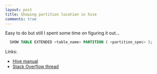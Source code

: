 ```yaml
---
layout: post
title: Showing partition location in hive
comments: true
---
```


Easy to do but still I spent some time on figuring it out... 

```sql
  SHOW TABLE EXTENDED <table_name> PARTITION ( <partition_spec> ); 
```

Links:
  * [Hive manual](https://cwiki.apache.org/confluence/display/Hive/LanguageManual+DDL#LanguageManualDDL-ShowTable/PartitionExtended)
  * [Stack Overflow thread](http://stackoverflow.com/questions/19556166/how-to-know-location-about-partition-in-hive)
